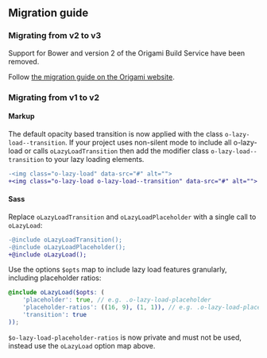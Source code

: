 ## Migration guide

### Migrating from v2 to v3

Support for Bower and version 2 of the Origami Build Service have been removed.

Follow [the migration guide on the Origami website](https://origami.ft.com/documentation/tutorials/bower-to-npm/).

### Migrating from v1 to v2

#### Markup

The default opacity based transition is now applied with the class `o-lazy-load--transition`. If your project uses non-silent mode to include all o-lazy-load or calls `oLazyLoadTransition` then add the modifier class `o-lazy-load--transition` to your lazy loading elements.

```diff
-<img class="o-lazy-load" data-src="#" alt="">
+<img class="o-lazy-load o-lazy-load--transition" data-src="#" alt="">
```

#### Sass

Replace `oLazyLoadTransition` and `oLazyLoadPlaceholder` with a single call to `oLazyLoad`:

```diff
-@include oLazyLoadTransition();
-@include oLazyLoadPlaceholder();
+@include oLazyLoad();
```

Use the options `$opts` map to include lazy load features granularly, including placeholder ratios:

```scss
@include oLazyLoad($opts: (
    'placeholder': true, // e.g. .o-lazy-load-placeholder
    'placeholder-ratios': ((16, 9), (1, 1)), // e.g. .o-lazy-load-placeholder--16x9
    'transition': true
));
```

`$o-lazy-load-placeholder-ratios` is now private and must not be used, instead use the `oLazyLoad` option map above.
